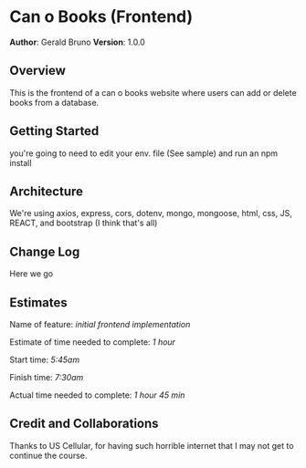 # Can o Books (Frontend)

**Author**: Gerald Bruno
**Version**: 1.0.0 

## Overview
This is the frontend of a can o books website where users can add or delete books from a database.

## Getting Started
you're going to need to edit your env. file (See sample) and run an npm install

## Architecture
We're using axios, express, cors, dotenv, mongo, mongoose, html, css, JS, REACT, and bootstrap (I think that's all)

## Change Log
Here we go

## Estimates
Name of feature: _initial frontend implementation_

Estimate of time needed to complete: _1 hour_

Start time: _5:45am_

Finish time: _7:30am_

Actual time needed to complete: _1 hour 45 min_

## Credit and Collaborations
Thanks to US Cellular, for having such horrible internet that I may not get to continue the course. 